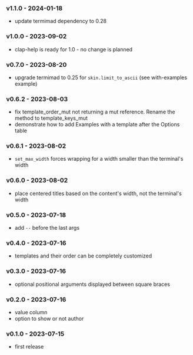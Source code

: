 
<a name="1.1.0"></a>
### v1.1.0 - 2024-01-18
- update termimad dependency to 0.28

<a name="1.0.0"></a>
### v1.0.0 - 2023-09-02
- clap-help is ready for 1.0 - no change is planned

<a name="v0.7.0"></a>
### v0.7.0 - 2023-08-20
- upgrade termimad to 0.25 for `skin.limit_to_ascii` (see with-examples example)

<a name="v0.6.2"></a>
### v0.6.2 - 2023-08-03
- fix template_order_mut not returning a mut reference. Rename the method to template_keys_mut
- demonstrate how to add Examples with a template after the Options table

<a name="v0.6.1"></a>
### v0.6.1 - 2023-08-02
- `set_max_width` forces wrapping for a width smaller than the terminal's width

<a name="v0.6.0"></a>
### v0.6.0 - 2023-08-02
- place centered titles based on the content's width, not the terminal's width

<a name="v0.5.0"></a>
### v0.5.0 - 2023-07-18
- add `--` before the last args

<a name="v0.4.0"></a>
### v0.4.0 - 2023-07-16
- templates and their order can be completely customized

<a name="v0.3.0"></a>
### v0.3.0 - 2023-07-16
- optional positional arguments displayed between square braces

<a name="v0.2.0"></a>
### v0.2.0 - 2023-07-16
- value column
- option to show or not author

<a name="v0.1.0"></a>
### v0.1.0 - 2023-07-15
- first release
